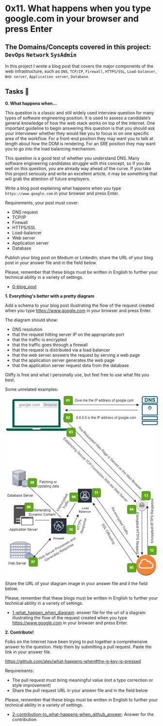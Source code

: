 # 0x11. What happens when you type google.com in your browser and press Enter
## The Domains/Concepts covered in this project: `DevOps` `Network` `SysAdmin`

In this project I wrote a blog post that covers the major components of the web infrastructure, such as 
`DNS`, `TCP/IP`, `Firewall`, `HTTPS/SSL`, `Load-balancer`, `Web server`, `Application server`, `Database`.

## Tasks :page_with_curl:

**0. What happens when...**

This question is a classic and still widely used interview question for many types of software engineering position. It is 
used to assess a candidate’s general knowledge of how the web stack works on top of the internet. One important guideline 
to begin answering this question is that you should ask your interviewer whether they would like you to focus in on one 
specific area of the workflow. For a front-end position they may want you to talk at length about how the DOM is rendering. 
For an SRE position they may want you to go into the load balancing mechanism.

This question is a good test of whether you understand DNS. Many software engineering candidates struggle with this concept, 
so if you do well on this question, you are already way ahead of the curve. If you take this project seriously and write an 
excellent article, it may be something that will grab the attention of future employers.

Write a blog post explaining what happens when you type `https://www.google.com` in your browser and press Enter.

Requirements, your post must cover:

* DNS request
* TCP/IP
* Firewall
* HTTPS/SSL
* Load-balancer
* Web server
* Application server
* Database

Publish your blog post on Medium or LinkedIn; share the URL of your blog post in your answer file and in the field below.

Please, remember that these blogs must be written in English to further your technical ability in a variety of settings.

  * [0-blog_post](https://www.linkedin.com/posts/kelvin-muia-2b2676174_what-happens-when-you-type-googlecom-in-activity-7154668736635953152-AUSt?utm_source=share&utm_medium=member_desktop)

**1. Everything's better with a pretty diagram**

Add a schema to your blog post illustrating the flow of the request created when you type https://www.google.com in your browser and press Enter.

The diagram should show:

* DNS resolution
* that the request hitting server IP on the appropriate port
* that the traffic is encrypted
* that the traffic goes through a firewall
* that the request is distributed via a load balancer
* that the web server answers the request by serving a web page
* that the application server generates the web page
* that the application server request data from the database

Gliffy is free and what I personally use, but feel free to use what fits you best.

Some unrelated examples:

![alt text](./What-Happens-When.jpg)

Share the URL of your diagram image in your answer file and il the field below.

Please, remember that these blogs must be written in English to further your technical ability in a variety of settings.

  * [1-what_happen_when_diagram](./1-what_happen_when_diagram): answer file for the url of a diagram illustrating the 
flow of the request created when you type https://www.google.com in your browser and press Enter.

**2. Contribute!**

Folks on the Internet have been trying to put together a comprehensive answer to the question. Help them by submitting 
a pull request. Paste the link in your answer file.

https://github.com/alex/what-happens-when#the-g-key-is-pressed

Requirements:

* The pull request must bring meaningful value (not a typo correction or style improvement)
* Share the pull request URL in your answer file and in the field below

Please, remember that these blogs must be written in English to further your technical ability in a variety of settings.

  * [2-contribution-to_what-happens-when_github_answer](./2-contribution-to_what-happens-when_github_answer): Answer for the contribution 
